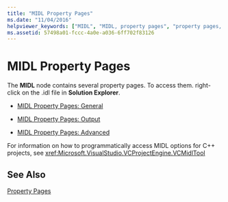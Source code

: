 ```yaml
---
title: "MIDL Property Pages"
ms.date: "11/04/2016"
helpviewer_keywords: ["MIDL", "MIDL, property pages", "property pages, MIDL"]
ms.assetid: 57498a01-fccc-4a0e-a036-6ff702f83126
---
```

# MIDL Property Pages

The **MIDL** node contains several property pages. To access them. right-click on the .idl file in **Solution Explorer**.

- [MIDL Property Pages: General](../ide/midl-property-pages-general.md)

- [MIDL Property Pages: Output](../ide/midl-property-pages-output.md)

- [MIDL Property Pages: Advanced](../ide/midl-property-pages-advanced.md)

For information on how to programmatically access MIDL options for C++ projects, see <xref:Microsoft.VisualStudio.VCProjectEngine.VCMidlTool>

## See Also

[Property Pages](property-pages-visual-cpp.md)